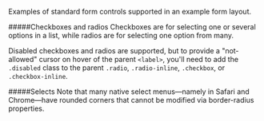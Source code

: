 Examples of standard form controls supported in an example form layout.

#####Checkboxes and radios
Checkboxes are for selecting one or several options in a list, while radios are for selecting one option from many.

Disabled checkboxes and radios are supported, but to provide a "not-allowed" cursor on hover of the parent `<label>`, you'll need to add the `.disabled` class to the parent `.radio`, `.radio-inline`, `.checkbox`, or `.checkbox-inline`.

#####Selects
Note that many native select menus—namely in Safari and Chrome—have rounded corners that cannot be modified via border-radius properties.